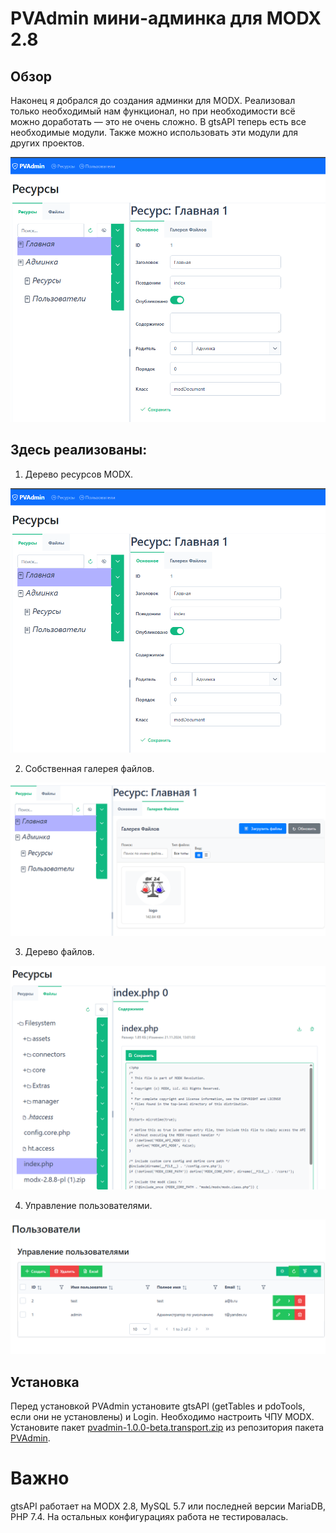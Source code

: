 # PVAdmin мини-админка для MODX 2.8

## Обзор
Наконец я добрался до создания админки для MODX. Реализовал только необходимый нам функционал, но при необходимости всё можно доработать — это не очень сложно. В gtsAPI теперь есть все необходимые модули. Также можно использовать эти модули для других проектов.

![PVAdmin Interface](images/resource.png)

## Здесь реализованы:
1. Дерево ресурсов MODX.

![PVAdmin Interface](images/resource.png)

2. Собственная галерея файлов.

![file-galery](images/file-galery.png)

3. Дерево файлов.

![file-tree](images/file-tree.png)

4. Управление пользователями.

![users](images/users.png)

## Установка
Перед установкой PVAdmin установите gtsAPI (getTables и pdoTools, если они не установлены) и Login. Необходимо настроить ЧПУ MODX.
Установите пакет [pvadmin-1.0.0-beta.transport.zip](https://github.com/tuniekov/PVAdmin/releases/download/new/pvadmin-1.0.0-beta.transport.zip) из репозитория пакета [PVAdmin](https://github.com/tuniekov/PVAdmin/).

# Важно
gtsAPI работает на MODX 2.8, MySQL 5.7 или последней версии MariaDB, PHP 7.4. На остальных конфигурациях работа не тестировалась.

